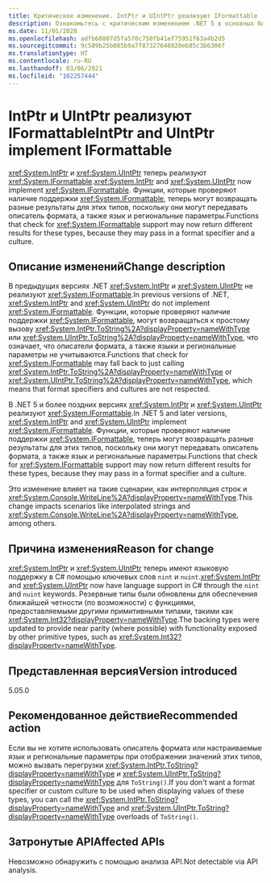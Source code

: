 ```yaml
---
title: Критическое изменение. IntPtr и UIntPtr реализуют IFormattable
description: Ознакомьтесь с критическим изменением .NET 5 в основных библиотеках .NET, где IntPtr и UIntPtr теперь реализуют IFormattable.
ms.date: 11/01/2020
ms.openlocfilehash: adfb68807d5fa5f0c750fb41ef75951f63a4b2d5
ms.sourcegitcommit: 9c589b25b005b9a7f87327646020eb85c3b6306f
ms.translationtype: HT
ms.contentlocale: ru-RU
ms.lasthandoff: 03/06/2021
ms.locfileid: "102257444"
---
```

# <a name="intptr-and-uintptr-implement-iformattable"></a><span data-ttu-id="8a9a0-103">IntPtr и UIntPtr реализуют IFormattable</span><span class="sxs-lookup"><span data-stu-id="8a9a0-103">IntPtr and UIntPtr implement IFormattable</span></span>

<span data-ttu-id="8a9a0-104"><xref:System.IntPtr> и <xref:System.UIntPtr> теперь реализуют <xref:System.IFormattable>.</span><span class="sxs-lookup"><span data-stu-id="8a9a0-104"><xref:System.IntPtr> and <xref:System.UIntPtr> now implement <xref:System.IFormattable>.</span></span> <span data-ttu-id="8a9a0-105">Функции, которые проверяют наличие поддержки <xref:System.IFormattable>, теперь могут возвращать разные результаты для этих типов, поскольку они могут передавать описатель формата, а также язык и региональные параметры.</span><span class="sxs-lookup"><span data-stu-id="8a9a0-105">Functions that check for <xref:System.IFormattable> support may now return different results for these types, because they may pass in a format specifier and a culture.</span></span>

## <a name="change-description"></a><span data-ttu-id="8a9a0-106">Описание изменений</span><span class="sxs-lookup"><span data-stu-id="8a9a0-106">Change description</span></span>

<span data-ttu-id="8a9a0-107">В предыдущих версиях .NET <xref:System.IntPtr> и <xref:System.UIntPtr> не реализуют <xref:System.IFormattable>.</span><span class="sxs-lookup"><span data-stu-id="8a9a0-107">In previous versions of .NET, <xref:System.IntPtr> and <xref:System.UIntPtr> do not implement <xref:System.IFormattable>.</span></span> <span data-ttu-id="8a9a0-108">Функции, которые проверяют наличие поддержки <xref:System.IFormattable>, могут возвращаться к простому вызову <xref:System.IntPtr.ToString%2A?displayProperty=nameWithType> или <xref:System.UIntPtr.ToString%2A?displayProperty=nameWithType>, что означает, что описатели формата, а также языки и региональные параметры не учитываются.</span><span class="sxs-lookup"><span data-stu-id="8a9a0-108">Functions that check for <xref:System.IFormattable> may fall back to just calling <xref:System.IntPtr.ToString%2A?displayProperty=nameWithType> or <xref:System.UIntPtr.ToString%2A?displayProperty=nameWithType>, which means that format specifiers and cultures are not respected.</span></span>

<span data-ttu-id="8a9a0-109">В .NET 5 и более поздних версиях <xref:System.IntPtr> и <xref:System.UIntPtr> реализуют <xref:System.IFormattable>.</span><span class="sxs-lookup"><span data-stu-id="8a9a0-109">In .NET 5 and later versions, <xref:System.IntPtr> and <xref:System.UIntPtr> implement <xref:System.IFormattable>.</span></span> <span data-ttu-id="8a9a0-110">Функции, которые проверяют наличие поддержки <xref:System.IFormattable>, теперь могут возвращать разные результаты для этих типов, поскольку они могут передавать описатель формата, а также язык и региональные параметры.</span><span class="sxs-lookup"><span data-stu-id="8a9a0-110">Functions that check for <xref:System.IFormattable> support may now return different results for these types, because they may pass in a format specifier and a culture.</span></span>

<span data-ttu-id="8a9a0-111">Это изменение влияет на такие сценарии, как интерполяция строк и <xref:System.Console.WriteLine%2A?displayProperty=nameWithType>.</span><span class="sxs-lookup"><span data-stu-id="8a9a0-111">This change impacts scenarios like interpolated strings and <xref:System.Console.WriteLine%2A?displayProperty=nameWithType>, among others.</span></span>

## <a name="reason-for-change"></a><span data-ttu-id="8a9a0-112">Причина изменения</span><span class="sxs-lookup"><span data-stu-id="8a9a0-112">Reason for change</span></span>

<span data-ttu-id="8a9a0-113"><xref:System.IntPtr> и <xref:System.UIntPtr> теперь имеют языковую поддержку в C# помощью ключевых слов `nint` и `nuint`.</span><span class="sxs-lookup"><span data-stu-id="8a9a0-113"><xref:System.IntPtr> and <xref:System.UIntPtr> now have language support in C# through the `nint` and `nuint` keywords.</span></span> <span data-ttu-id="8a9a0-114">Резервные типы были обновлены для обеспечения ближайшей четности (по возможности) с функциями, предоставляемыми другими примитивными типами, такими как <xref:System.Int32?displayProperty=nameWithType>.</span><span class="sxs-lookup"><span data-stu-id="8a9a0-114">The backing types were updated to provide near parity (where possible) with functionality exposed by other primitive types, such as <xref:System.Int32?displayProperty=nameWithType>.</span></span>

## <a name="version-introduced"></a><span data-ttu-id="8a9a0-115">Представленная версия</span><span class="sxs-lookup"><span data-stu-id="8a9a0-115">Version introduced</span></span>

<span data-ttu-id="8a9a0-116">5.0</span><span class="sxs-lookup"><span data-stu-id="8a9a0-116">5.0</span></span>

## <a name="recommended-action"></a><span data-ttu-id="8a9a0-117">Рекомендованное действие</span><span class="sxs-lookup"><span data-stu-id="8a9a0-117">Recommended action</span></span>

<span data-ttu-id="8a9a0-118">Если вы не хотите использовать описатель формата или настраиваемые язык и региональные параметры при отображении значений этих типов, можно вызвать перегрузки <xref:System.IntPtr.ToString?displayProperty=nameWithType> и <xref:System.UIntPtr.ToString?displayProperty=nameWithType> для `ToString()`.</span><span class="sxs-lookup"><span data-stu-id="8a9a0-118">If you don't want a format specifier or custom culture to be used when displaying values of these types, you can call the <xref:System.IntPtr.ToString?displayProperty=nameWithType> and <xref:System.UIntPtr.ToString?displayProperty=nameWithType> overloads of `ToString()`.</span></span>

## <a name="affected-apis"></a><span data-ttu-id="8a9a0-119">Затронутые API</span><span class="sxs-lookup"><span data-stu-id="8a9a0-119">Affected APIs</span></span>

<span data-ttu-id="8a9a0-120">Невозможно обнаружить с помощью анализа API.</span><span class="sxs-lookup"><span data-stu-id="8a9a0-120">Not detectable via API analysis.</span></span>

<!--

### Category

Core .NET libraries

### Affected APIs

Not detectable via API analysis.

-->

